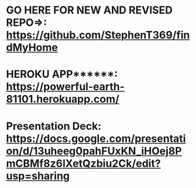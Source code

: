 # GO HERE FOR NEW AND REVISED REPO=>: https://github.com/StephenT369/findMyHome

# HEROKU APP******: https://powerful-earth-81101.herokuapp.com/

# Presentation Deck: https://docs.google.com/presentation/d/13uheeg0pahFUxKN_iHOej8PmCBMf8z6lXetQzbiu2Ck/edit?usp=sharing
